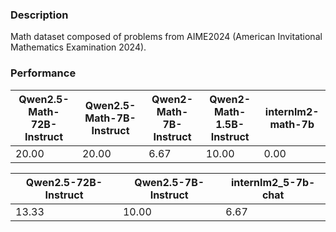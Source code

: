 ### Description

Math dataset composed of problems from AIME2024 (American Invitational Mathematics Examination 2024). 

### Performance

| Qwen2.5-Math-72B-Instruct | Qwen2.5-Math-7B-Instruct | Qwen2-Math-7B-Instruct | Qwen2-Math-1.5B-Instruct | internlm2-math-7b |
| ----------- | ----------- | ----------- | ----------- | ----------- |
| 20.00 | 20.00 | 6.67 | 10.00 | 0.00 |

| Qwen2.5-72B-Instruct | Qwen2.5-7B-Instruct | internlm2_5-7b-chat |
| ----------- | ----------- |  ----------- |
| 13.33 | 10.00 | 6.67 |